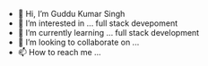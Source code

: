 - 👋 Hi, I’m Guddu Kumar Singh
- 👀 I’m interested in ... full stack devepoment
- 🌱 I’m currently learning ... full stack development
- 💞️ I’m looking to collaborate on ...
- 📫 How to reach me ...

<!---
GUDDU31/GUDDU31 is a ✨ special ✨ repository because its `README.md` (this file) appears on your GitHub profile.
You can click the Preview link to take a look at your changes.
--->
